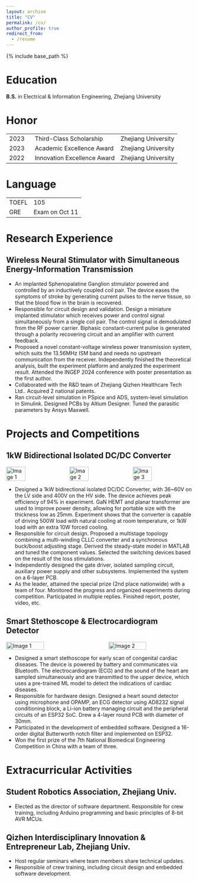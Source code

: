 ```yaml
---
layout: archive
title: "CV"
permalink: /cv/
author_profile: true
redirect_from:
  - /resume
---
```


{% include base_path %}

# Education
**B.S.** in Electrical & Information Engineering, Zhejiang University

# Honor
<table cellpadding="10" cellspacing="0" width="100%" style="font-size: 16px;">
    <tr>
        <td width="15%">2023</td>
        <td>Third-Class Scholarship</td>
        <td>Zhejiang University</td>
    </tr>
    <tr>
        <td>2023</td>
        <td>Academic Excellence Award</td>
        <td>Zhejiang University</td>
    </tr>
    <tr>
        <td>2022</td>
        <td>Innovation Excellence Award</td>
        <td>Zhejiang University</td>
    </tr>
</table>

# Language

<table cellpadding="10" cellspacing="0" width="100%" style="font-size: 16px;">
    <tr>
        <td>TOEFL</td>
        <td>105</td>
    </tr>
    <tr>
        <td>GRE</td>
        <td>Exam on Oct 11</td>
    </tr>
 
</table>

# Research Experience
## Wireless Neural Stimulator with Simultaneous Energy-Information Transmission

- An implanted Sphenopalatine Ganglion stimulator powered and controlled by an inductively coupled coil pair. The device eases the symptoms of stroke by generating current pulses to the nerve tissue, so that the blood flow in the brain is recovered.
- Responsible for circuit design and validation. Design a miniature implanted stimulator which receives power and control signal simultaneously from a single coil pair. The control signal is demodulated from the RF power carrier. Biphasic constant-current pulse is generated through a polarity recovering circuit and an amplifier with current feedback.
- Proposed a novel constant-voltage wireless power transmission system, which suits the 13.56MHz ISM band and needs no upstream communication from the receiver. Independently finished the theoretical analysis, built the experiment platform and analyzed the experiment result. Attended the INGEP 2024 conference with poster presentation as the first author.
- Collaborated with the R&D team of Zhejiang Qizhen Healthcare Tech Ltd.. Acquired 2 national patents.
- Ran circuit-level simulation in PSpice and ADS, system-level simulation in Simulink. Designed PCBs by Altium Designer. Tuned the parasitic parameters by Ansys Maxwell.

# Projects and Competitions
## 1kW Bidirectional Isolated DC/DC Converter
<div style="display: flex; justify-content: space-between;">
    <img src="/CV-Page/images/MultistageCLLC-1.png" alt="Image 1" style="height: auto; width: 32%; object-fit: contain;"/>
    <img src="/CV-Page/images/MultistageCLLC-2.png" alt="Image 2" style="height: auto; width: 32%; object-fit: contain;"/>
    <img src="/CV-Page/images/MultistageCLLC-3.png" alt="Image 3" style="height: auto; width: 32%; object-fit: contain;"/>
</div>

- Designed a 1kW bidirectional isolated DC/DC Converter, with 36~60V on the LV side and 400V on the HV side. The device achieves peak efficiency of 94% in experiment. GaN HEMT and planar transformer are used to improve power density, allowing for portable size with the thickness low as 25mm. Experiment shows that the converter is capable of driving 500W load with natural cooling at room temperature, or 1kW load with an extra 10W forced cooling.
- Responsible for circuit design. Proposed a multistage topology combining a multi-winding CLLC converter and a synchronous buck/boost adjusting stage. Derived the steady-state model in MATLAB and tuned the component values. Selected the switching devices based on the result of the loss stimulations.
- Independently designed the gate driver, isolated sampling circuit, auxiliary power supply and other subsystems. Implemented the system on a 6-layer PCB.
- As the leader, attained the special prize (2nd place nationwide) with a team of four. Monitored the progress and organized experiments during competition. Participated in multiple replies. Finished report, poster, video, etc.

## Smart Stethoscope & Electrocardiogram Detector

<div style="display: flex; justify-content: space-between;">
    <img src="/CV-Page/images/heartsound-1.jpg" alt="Image 1" style="height: auto; width: 45%; object-fit: contain;"/>
    <img src="/CV-Page/images/heartsound-2.jpg" alt="Image 2" style="height: auto; width: 45%; object-fit: contain;"/>
</div>

- Designed a smart stethoscope for early scan of congenital cardiac diseases. The device is powered by battery and communicates via Bluetooth. The electrocardiogram (ECG) and the sound of the heart are sampled simultaneously and are transmitted to the upper device, which uses a pre-trained ML model to detect the indications of cardiac diseases.
- Responsible for hardware design. Designed a heart sound detector using microphone and OPAMP, an ECG detector using AD8232 signal conditioning block, a Li-ion battery managing circuit and the peripheral circuits of an ESP32 SoC. Drew a 4-layer round PCB with diameter of 30mm.
- Participated in the development of embedded software. Designed a 16-order digital Butterworth notch filter and implemented on ESP32.
- Won the first prize of the 7th National Biomedical Engineering Competition in China with a team of three. 

# Extracurricular Activities
## Student Robotics Association, Zhejiang Univ.
- Elected as the director of software department. Responsible for crew training, including Arduino programming and basic principles of 8-bit AVR MCUs.

## Qizhen Interdisciplinary Innovation & Entrepreneur Lab, Zhejiang Univ.
- Host regular seminars where team members share technical updates.
- Responsible of crew training, including circuit design and embedded software development.

<!-- * # Technique Skills
**Circuit-level simulation tools**: Cadence PSpice, PLECS, ADS, Multisim, Proteus.

**PCB design tools**: Altium Designer.
Embedded Software Development: Embedded Linux on Zynq 7000 SoC, STM32, ESP32.

**Software Development**: C# under .NET Framework, Network programming with C, MATLAB & Python programming for calculation or data acquisition.

**Document composing**: Latex / Overleaf.

**Graphic design**: Photoshop, Inksacpe. * -->